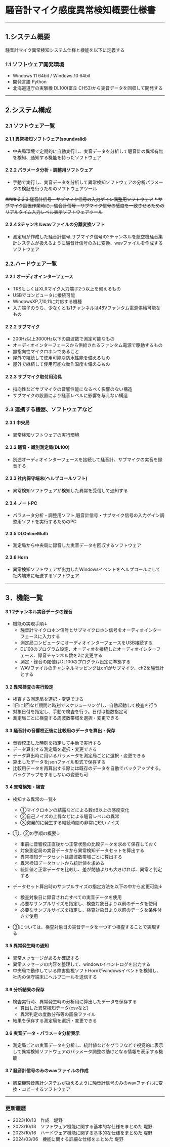 # 騒音計マイク感度異常検知概要仕様書
---
## 1.システム概要
騒音計マイク異常検知システム仕様と機能を以下に定義する

### 1.1 ソフトウェア開発環境
* Windows 11 64bit / Windows 10 64bit
* 開発言語 Python
* 北海道道庁の実験機 DL100(富丘 CH53)から実音データを回収して開発する

---
## 2.システム構成

### 2.1 ソフトウェア一覧

#### 2.1.1 異常検知ソフトウェア(soundvalid)
* 中央局環境で定期的に自動実行し、実音データを分析して騒音計の異常有無を検知、通知する機能を持ったソフトウェア

#### 2.2.2 パラメータ分析・調整用ソフトウェア
* 手動で実行し、実音データを分析して異常検知ソフトウェアの分析パラメータの検証を行うためのソフトウェアツール

~~#### 2.2.3 騒音計信号・サブマイク信号の入力ゲイン調整用ソフトウェア~~
~~* サブマイク設置作業時に、騒音計信号・サブマイク信号の感度を一致させるためのリアルタイム入力レベル表示ソフトウェアツール~~

#### 2.2.4 2チャンネルwavファイルの分離変換ソフト
* 測定局が作成した騒音計信号,サブマイク信号の2チャンネルを航空機騒音集計システムが扱えるように騒音計信号のみに変換、wavファイルを作成するソフトウェア

### 2.2.ハードウェア一覧

#### 2.2.1 オーディオインターフェース
  * TRSもしくはXLRマイク入力端子2つ以上を備えるもの
  * USBでコンピュータに接続可能
  * WindowsXP,7,10,11に対応する機種
  * 入力端子のうち、少なくとも1チャンネルは48Vファンタム電源供給可能なもの

#### 2.2.2 サブマイク
  * 200Hz以上3000Hz以下の周波数で測定可能なもの
  * オーディオインターフェースから供給されるファンタム電源で駆動するもの
  * 無指向性マイクロホンであること
  * 屋外で継続して使用可能な防水性能を備えるもの
  * 屋外で継続して使用可能な動作温度を備えるもの

#### 2.2.3 サブマイク取付用治具
  * 指向性などサブマイクの音響性能になるべく影響のない構造
  * サブマイクの設置により騒音レベルに影響を与えない構造

### 2.3 連携する機器、ソフトウェアなど

#### 2.3.1 中央局
* 異常検知ソフトウェアの実行環境

#### 2.3.2 騒音・識別測定局(DL100)
* 別途オーディオインターフェースを接続して騒音計、サブマイクの実音を録音する

#### 2.3.3 社内保守端末(ヘルプコールソフト)
* 異常検知ソフトウェアが検知した異常を受信して通知する

#### 2.3.4 ノートPC
* パラメータ分析・調整用ソフト,騒音計信号・サブマイク信号の入力ゲイン調整用ソフトを実行するためのPC

#### 2.3.5 DLOnlineMulti
* 測定局から中央局に録音した実音データを回収するソフトウェア

#### 2.3.6 Horn
* 異常検知ソフトウェアが出力したWindowsイベントをヘルプコールにして社内端末に転送するソフトウェア
---
## 3．機能一覧

#### 3.1 2チャンネル実音データの録音
- 機能の実現手順↓
  * 騒音計マイクロホン信号とサブマイクロホン信号をオーディオインターフェースに入力する
  * 測定局コンピュータにオーディオインターフェースをUSB接続する
  * DL100のプログラム設定、オーディオを接続したオーディオインターフェース、録音チャンネル数を2に変更する
  * 測定・録音の閾値はDL100のプログラム設定に準拠する
  * WAVファイルのチャンネルマッピングはch1がサブマイク、ch2を騒音計とする

#### 3.2 異常検査の実行設定
* 検査する測定局を選択・変更できる
* 1日に1回など期間と時刻でスケジューリングし、自動起動して検査を行う
* 対象日付を指定し、手動で検査を行う。日付は複数指定可
* 測定局ごとに検査する周波数帯域を選択・変更できる

#### 3.3 騒音計の音響校正後に比較用のデータを算出・保存
* 音響校正した時刻を指定して手動で実行する
* データ算出する測定局を選択・変更できる
* データ算出時に用いるパラメータを測定局ごとに選択・変更できる
* 算出したデータをjsonファイル形式で保存する
* 比較用データを再算出する際には既存のデータを自動でバックアップする。バックアップをするしないの変更も可

#### 3.4 異常検知・検査
- 検知する異常の一覧↓
  * ①マイクロホンの結露などによる数dB以上の感度変化
  * ②自己ノイズの上昇などによる騒音レベルの異常
  * ③突発的に発生する継続時間の非常に短いノイズ


- ①，②の手順の概要↓
  * 事前に音響校正直後かつ正常状態の比較データを求めて保存しておく
  * 対象測定局の実音データから異常検知データセットを算出する
  * 異常検知データセットは周波数帯域ごとに算出する
  * 異常検知データセットから統計値を求める
  * 統計値と正常データを比較し、差が閾値よりも大きければ、異常と判定する

* データセット算出時のサンプルサイズの指定方法を以下の中から変更可能↓
  * 検査対象日に録音されたすべての実音データを使用
  * 必要なサンプルサイズを指定し、検査対象日より以前のデータを使用
  * 必要なサンプルサイズを指定し、検査対象日より以前のデータを条件付きで使用

* ③については、検査対象日の実音データを一つずつ検査することで実現する

#### 3.5 異常発生時の通知
* 異常メッセージがあるか確認する
* 異常メッセージの内容を整理して、windowsイベントログを出力する
* 中央局で動作している障害監視ソフトHornがwindowsイベントを検知し、社内の保守端末にヘルプコールを送信する

####  3.6 分析結果の保存
* 検査実行時、異常発生時の分析用に算出したデータを保存する
  * 算出した異常検知データ(csvなど)
  * 異常判定の度数分布等の画像ファイル
* 結果を保存する測定局を選択・変更できる

#### 3.6 実音データ・パラメータ分析表示
* 測定局ごとの実音データを分析し、統計値などをグラフなどで視覚的に表示して異常検知ソフトウェアのパラメータ調整の助けとなる情報を表示する機能

#### 3.7 騒音計信号のみのwavファイルの作成
* 航空機騒音集計システムが扱えるように騒音計信号のみのwavファイルに変換・コピーするソフトウェア

---
### 更新履歴
* 2023/10/13　作成　堤野
* 2023/10/13　ソフトウェア機能に関する基本的な仕様をまとめた 堤野
* 2023/10/16　ハードウェア機能に関する基本的な仕様をまとめた 堤野
* 2024/03/06　機能に関する詳細な仕様をまとめた 堤野